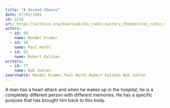 ```yaml
---
title: "A Second Chance"
date: 07/03/1981
id: 1216
url: https://archive.org/download/cbs_radio_mystery_theater/cbs_radio_mystery_theater-1201-1250.zip/cbs_radio_mystery_theater-1201-1250%2Fcbsrmt_1216_a_second_chance.mp3
actors:  
  - id: 49
    name: Mandel Kramer  
  - id: 58
    name: Paul Hecht  
  - id: 91
    name: Robert Kaliban
writers:  
  - id: 77
    name: Bob Juhren
searchable: Mandel Kramer,Paul Hecht,Robert Kaliban Bob Juhren
---
```

A man has a heart attack and when he wakes up in the hospital, he is a completely different person with different memories. He has a specific purpose that has brought him back to this body.